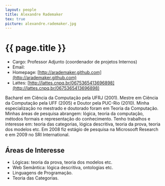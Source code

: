 ```yaml
---
layout: people
title: Alexandre Rademaker
tex: true
picture: alexandre.rademaker.jpg
---
```


# {{ page.title }}

- Cargo: Professor Adjunto (coordenador de projetos Internos)
- Email: <script type='text/javascript'>var a = new Array('br','ker@fgv.','e.radema','alexandr');document.write("<a href='mailto:"+a[3]+a[2]+a[1]+a[0]+"'>"+a[3]+a[2]+a[1]+a[0]+"</a>");</script>
- Homepage: [http://arademaker.github.com](http://arademaker.github.com)
- Lattes: [http://lattes.cnpq.br/0675365413696898](http://lattes.cnpq.br/0675365413696898)
  
Bacharel em Ciência da Computação pela UFRJ (2001). Mestre em Ciência
da Computação pela UFF (2005) e Doutor pela PUC-Rio (2010). Minha
especialização no mestrado e doutorado foram em Teoria da
Computação. Minhas áreas de pesquisa abrangem: lógica, teoria da
computação, métodos formais e representação do conhecimento. Tenho
trabalhos e interesse em: teoria das categorias, lógica descritiva,
teoria da prova, teoria dos modelos etc. Em 2008 fiz estágio de
pesquisa na Microsooft Research e em 2009 no SRI International.

## Áreas de Interesse

- Lógicas: teoria da prova, teoria dos modelos etc.
- Web Semântica: lógica descritiva, ontologias etc.
- Linguagens de Programação.
- Teoria das Categorias.




